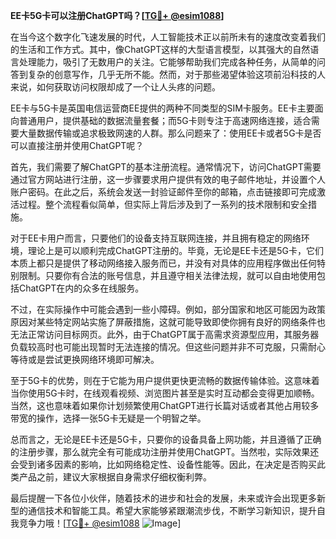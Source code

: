 **EE卡5G卡可以注册ChatGPT吗？[[TG💪+ @esim1088](https://t.me/s/esim1088)]**

在当今这个数字化飞速发展的时代，人工智能技术正以前所未有的速度改变着我们的生活和工作方式。其中，像ChatGPT这样的大型语言模型，以其强大的自然语言处理能力，吸引了无数用户的关注。它能够帮助我们完成各种任务，从简单的问答到复杂的创意写作，几乎无所不能。然而，对于那些渴望体验这项前沿科技的人来说，如何获取访问权限却成了一个让人头疼的问题。

EE卡与5G卡是英国电信运营商EE提供的两种不同类型的SIM卡服务。EE卡主要面向普通用户，提供基础的数据流量套餐；而5G卡则专注于高速网络连接，适合需要大量数据传输或追求极致网速的人群。那么问题来了：使用EE卡或者5G卡是否可以直接注册并使用ChatGPT呢？

首先，我们需要了解ChatGPT的基本注册流程。通常情况下，访问ChatGPT需要通过官方网站进行注册，这一步骤要求用户提供有效的电子邮件地址，并设置个人账户密码。在此之后，系统会发送一封验证邮件至你的邮箱，点击链接即可完成激活过程。整个流程看似简单，但实际上背后涉及到了一系列的技术限制和安全措施。

对于EE卡用户而言，只要他们的设备支持互联网连接，并且拥有稳定的网络环境，理论上是可以顺利完成ChatGPT注册的。毕竟，无论是EE卡还是5G卡，它们本质上都只是提供了移动网络接入服务而已，并没有对具体的应用程序做出任何特别限制。只要你有合法的账号信息，并且遵守相关法律法规，就可以自由地使用包括ChatGPT在内的众多在线服务。

不过，在实际操作中可能会遇到一些小障碍。例如，部分国家和地区可能因为政策原因对某些特定网站实施了屏蔽措施，这就可能导致即使你拥有良好的网络条件也无法正常访问目标网页。此外，由于ChatGPT属于高需求资源型应用，其服务器负载较高时也可能出现暂时无法连接的情况。但这些问题并非不可克服，只需耐心等待或是尝试更换网络环境即可解决。

至于5G卡的优势，则在于它能为用户提供更快更流畅的数据传输体验。这意味着当你使用5G卡时，在线观看视频、浏览图片甚至是实时互动都会变得更加顺畅。当然，这也意味着如果你计划频繁使用ChatGPT进行长篇对话或者其他占用较多带宽的操作，选择一张5G卡无疑是一个明智之举。

总而言之，无论是EE卡还是5G卡，只要你的设备具备上网功能，并且遵循了正确的注册步骤，那么就完全有可能成功注册并使用ChatGPT。当然啦，实际效果还会受到诸多因素的影响，比如网络稳定性、设备性能等。因此，在决定是否购买此类产品之前，建议大家根据自身需求仔细权衡利弊。

最后提醒一下各位小伙伴，随着技术的进步和社会的发展，未来或许会出现更多新型的通信技术和智能工具。希望大家能够紧跟潮流步伐，不断学习新知识，提升自我竞争力哦！[[TG💪+ @esim1088](https://t.me/s/esim1088) ![Image](https://i.postimg.cc/4NQfJmqS/Snipaste-2025-05-13-00-14-12.png)]